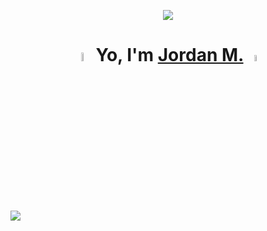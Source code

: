 
<p align="center">
       <img src="https://i.imgur.com/HhiaaXr.png">
</p>
<h1 align="center"><img src="https://c.tenor.com/-jPecNydkV8AAAAi/yuri-anime.gif" width="6%"> Yo, I'm <a href="parraindex.fr">Jordan M.</a> <img src="https://c.tenor.com/ssgRAwUOGBIAAAAi/menhera-hey.gif" width="5%"></h1>

<img src="https://i.imgur.com/VtuaIdc.png">
